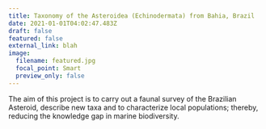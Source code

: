 ```yaml
---
title: Taxonomy of the Asteroidea (Echinodermata) from Bahia, Brazil
date: 2021-01-01T04:02:47.483Z
draft: false
featured: false
external_link: blah
image:
  filename: featured.jpg
  focal_point: Smart
  preview_only: false
---
```

The aim of this project is to carry out a faunal survey of the Brazilian Asteroid, describe new taxa and to characterize local populations; thereby, reducing the knowledge gap in marine biodiversity.
